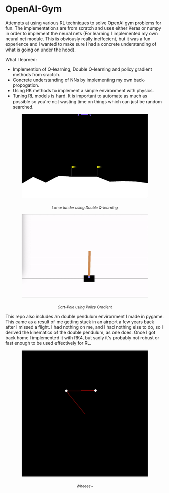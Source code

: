 # OpenAI-Gym

Attempts at using various RL techniques to solve OpenAI gym problems for fun. The implementations are from scratch and uses either Keras or numpy in order to implement the neural nets (For learning I implemented my own neural net module. This is obviously really ineffecient, but it was a fun experience and I wanted to make sure I had a concrete understanding of what is going on under the hood).

What I learned:
 * Implemention of Q-learning, Double Q-learning and policy gradient methods from sractch.
 * Concrete understanding of NNs by implementing my own back-propogation.
 * Using RK methods to implement a simple environment with physics.
 * Tuning RL models is hard. It is important to automate as much as possible so you're not wasting time on things which can just be random searched.


<p align="center">
  <img width="400" src="lunar_lander_land.gif">
</p>

<p align="center"><i> <sub>Lunar lander using Double Q-learning</sub></i> </p>



<p align="center">
  <img width="400"  src="cartpole.gif">
</p>

<p align="center"><i> <sub>Cart-Pole using Policy Gradient</sub></i> </p>



This repo also includes an double pendulum environment I made in pygame. This came as a result of me getting stuck in an airport a few years back after I missed a flight. I had nothing on me, and I had nothing else to do, so I derived the kinematics of the double pendulum, as one does. Once I got back home I implemented it with RK4, but sadly it's probably not robust or fast enough to be used effectively for RL.


<p align="center">
  <img width="400" src="pendulum.gif">
</p>

<p align="center"><i> <sub>Wheeee~</sub></i> </p>

